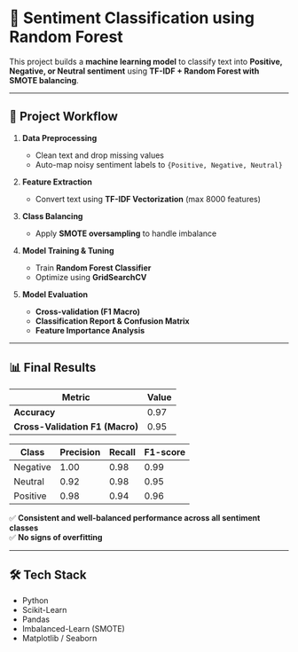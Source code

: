 # 🧠 Sentiment Classification using Random Forest

This project builds a **machine learning model** to classify text into **Positive, Negative, or Neutral sentiment** using **TF-IDF + Random Forest with SMOTE balancing**.

---

## 🚀 Project Workflow

1. **Data Preprocessing**
   - Clean text and drop missing values
   - Auto-map noisy sentiment labels to `{Positive, Negative, Neutral}`

2. **Feature Extraction**
   - Convert text using **TF-IDF Vectorization** (max 8000 features)

3. **Class Balancing**
   - Apply **SMOTE oversampling** to handle imbalance

4. **Model Training & Tuning**
   - Train **Random Forest Classifier**
   - Optimize using **GridSearchCV**

5. **Model Evaluation**
   - **Cross-validation (F1 Macro)**
   - **Classification Report & Confusion Matrix**
   - **Feature Importance Analysis**

---

## 📊 Final Results

| Metric | Value |
|--------|-------|
| **Accuracy** | 0.97 |
| **Cross-Validation F1 (Macro)** | 0.95 |

| Class     | Precision | Recall | F1-score |
|-----------|-----------|--------|----------|
| Negative  | 1.00      | 0.98   | 0.99     |
| Neutral   | 0.92      | 0.98   | 0.95     |
| Positive  | 0.98      | 0.94   | 0.96     |

✅ **Consistent and well-balanced performance across all sentiment classes**  
✅ **No signs of overfitting**

---

## 🛠 Tech Stack

- Python  
- Scikit-Learn  
- Pandas  
- Imbalanced-Learn (SMOTE)  
- Matplotlib / Seaborn  

